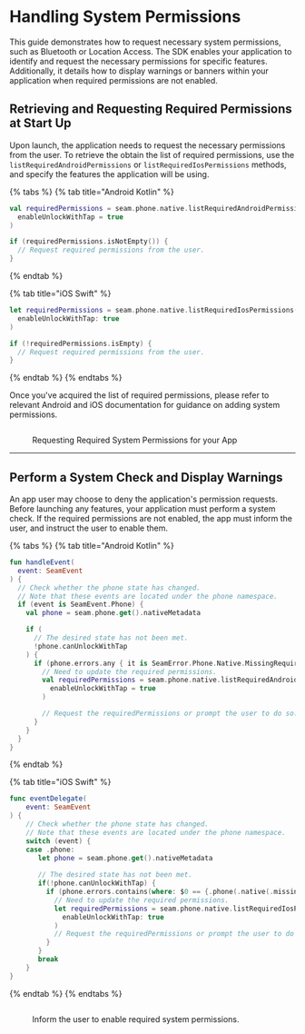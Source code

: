 # Handling System Permissions

This guide demonstrates how to request necessary system permissions, such as Bluetooth or Location Access. The SDK enables your application to identify and request the necessary permissions for specific features. Additionally, it details how to display warnings or banners within your application when required permissions are not enabled.

## Retrieving and Requesting Required Permissions at Start Up

Upon launch, the application needs to request the necessary permissions from the user. To retrieve the obtain the list of required permissions, use the `listRequiredAndroidPermissions` or `listRequiredIosPermissions` methods, and specify the features the application will be using.

{% tabs %}
{% tab title="Android Kotlin" %}
```kotlin
val requiredPermissions = seam.phone.native.listRequiredAndroidPermissions(
  enableUnlockWithTap = true
)

if (requiredPermissions.isNotEmpty()) {
  // Request required permissions from the user.
}
```
{% endtab %}

{% tab title="iOS Swift" %}
```swift
let requiredPermissions = seam.phone.native.listRequiredIosPermissions(
  enableUnlockWithTap: true
)

if (!requiredPermissions.isEmpty) {
  // Request required permissions from the user.
}
```
{% endtab %}
{% endtabs %}

Once you've acquired the list of required permissions, please refer to relevant Android and iOS documentation for guidance on adding system permissions.&#x20;

<figure><img src="../../../.gitbook/assets/image (6).png" alt=""><figcaption><p>Requesting Required System Permissions for your App</p></figcaption></figure>

***

## Perform a System Check and Display Warnings

An app user may choose to deny the application's permission requests. Before launching any features, your application must perform a system check. If the required permissions are not enabled, the app must inform the user, and instruct the user to enable them.

{% tabs %}
{% tab title="Android Kotlin" %}
```kotlin
fun handleEvent(
  event: SeamEvent
) {
  // Check whether the phone state has changed.
  // Note that these events are located under the phone namespace.
  if (event is SeamEvent.Phone) {
    val phone = seam.phone.get().nativeMetadata

    if (
      // The desired state has not been met.
      !phone.canUnlockWithTap
    ) {
      if (phone.errors.any { it is SeamError.Phone.Native.MissingRequiredAndroidPermissions }) {
        // Need to update the required permissions.
        val requiredPermissions = seam.phone.native.listRequiredAndroidPermissions(
          enableUnlockWithTap = true
        )

        // Request the requiredPermissions or prompt the user to do so.
      }
    }
  }
}
```
{% endtab %}

{% tab title="iOS Swift" %}
```swift
func eventDelegate(
    event: SeamEvent
) {
    // Check whether the phone state has changed.
    // Note that these events are located under the phone namespace.
    switch (event) {
    case .phone: 
       let phone = seam.phone.get().nativeMetadata
       
       // The desired state has not been met.
       if(!phone.canUnlockWithTap) {
         if (phone.errors.contains(where: $0 == {.phone(.native(.missingRequiredIosPermissions)))}) {
           // Need to update the required permissions.
           let requiredPermissions = seam.phone.native.listRequiredIosPermissions(
             enableUnlockWithTap: true
           )
           // Request the requiredPermissions or prompt the user to do so.
         }
       }
       break
    }
}
```
{% endtab %}
{% endtabs %}

<figure><img src="../../../.gitbook/assets/image (7).png" alt=""><figcaption><p>Inform the user to enable required system permissions.</p></figcaption></figure>

